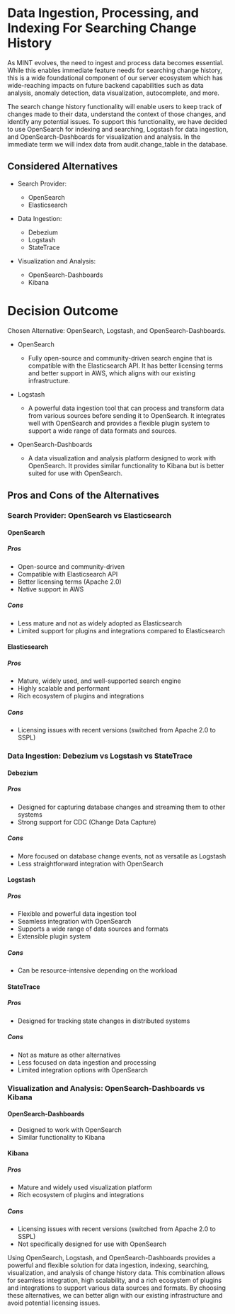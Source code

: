 # Data Ingestion, Processing, and Indexing For Searching Change History

As MINT evolves, the need to ingest and process data becomes essential. While this enables immediate feature needs for
searching change history, this is a wide foundational component of our server ecosystem which has wide-reaching impacts
on future backend capabilities such as data analysis, anomaly detection, data visualization, autocomplete, and more.

The search change history functionality will enable users to keep track of changes made to their data, understand the
context of those changes, and identify any potential issues. To support this functionality, we have decided to use
OpenSearch for indexing and searching, Logstash for data ingestion, and OpenSearch-Dashboards for visualization and
analysis. In the immediate term we will index data from audit.change_table in the database.


## Considered Alternatives

- Search Provider:
  - OpenSearch
  - Elasticsearch


- Data Ingestion:
  - Debezium
  - Logstash
  - StateTrace


- Visualization and Analysis:
  - OpenSearch-Dashboards
  - Kibana


# Decision Outcome

Chosen Alternative: OpenSearch, Logstash, and OpenSearch-Dashboards.

- OpenSearch
  - Fully open-source and community-driven search engine that is compatible with the Elasticsearch API. It
  has better licensing terms and better support in AWS, which aligns with our existing infrastructure.


- Logstash
  - A powerful data ingestion tool that can process and transform data from various sources before sending it
  to OpenSearch. It integrates well with OpenSearch and provides a flexible plugin system to support a wide range of data
  formats and sources.


- OpenSearch-Dashboards
  - A data visualization and analysis platform designed to work with OpenSearch. It provides
  similar functionality to Kibana but is better suited for use with OpenSearch.


## Pros and Cons of the Alternatives


### Search Provider: OpenSearch vs Elasticsearch

#### OpenSearch

##### <i>Pros</i>
+ Open-source and community-driven
+ Compatible with Elasticsearch API
+ Better licensing terms (Apache 2.0)
+ Native support in AWS

##### <i>Cons</i>
- Less mature and not as widely adopted as Elasticsearch
- Limited support for plugins and integrations compared to Elasticsearch

#### Elasticsearch

##### <i>Pros</i>
+ Mature, widely used, and well-supported search engine
+ Highly scalable and performant
+ Rich ecosystem of plugins and integrations

##### <i>Cons</i>
- Licensing issues with recent versions (switched from Apache 2.0 to SSPL)


### Data Ingestion: Debezium vs Logstash vs StateTrace

#### Debezium

##### <i>Pros</i>
+ Designed for capturing database changes and streaming them to other systems
+ Strong support for CDC (Change Data Capture)

##### <i>Cons</i>
- More focused on database change events, not as versatile as Logstash
- Less straightforward integration with OpenSearch

#### Logstash

##### <i>Pros</i>
+ Flexible and powerful data ingestion tool
+ Seamless integration with OpenSearch
+ Supports a wide range of data sources and formats
+ Extensible plugin system

##### <i>Cons</i>
- Can be resource-intensive depending on the workload

#### StateTrace

##### <i>Pros</i>
+ Designed for tracking state changes in distributed systems

##### <i>Cons</i>
- Not as mature as other alternatives
- Less focused on data ingestion and processing
- Limited integration options with OpenSearch


### Visualization and Analysis: OpenSearch-Dashboards vs Kibana

#### OpenSearch-Dashboards

- Designed to work with OpenSearch
- Similar functionality to Kibana

#### Kibana

##### <i>Pros</i>
+ Mature and widely used visualization platform
+ Rich ecosystem of plugins and integrations

##### <i>Cons</i>
- Licensing issues with recent versions (switched from Apache 2.0 to SSPL)
- Not specifically designed for use with OpenSearch

Using OpenSearch, Logstash, and OpenSearch-Dashboards provides a powerful and flexible solution for data ingestion,
indexing, searching, visualization, and analysis of change history data. This combination allows for seamless
integration, high scalability, and a rich ecosystem of plugins and integrations to support various data sources and
formats. By choosing these alternatives, we can better align with our existing infrastructure and avoid potential
licensing issues.
